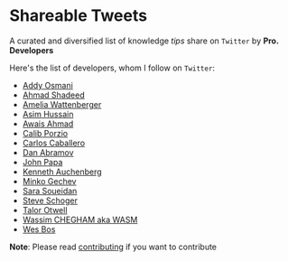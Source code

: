 # Shareable Tweets

A curated and diversified list of knowledge *tips* share on `Twitter` by **Pro. Developers**

Here's the list of developers, whom I follow on `Twitter`:

- [Addy Osmani](https://twitter.com/addyosmani)
- [Ahmad Shadeed](https://twitter.com/shadeed9)
- [Amelia Wattenberger](https://twitter.com/Wattenberger)
- [Asim Hussain](https://twitter.com/jawache)
- [Awais Ahmad](https://twitter.com/MrAhmadAwais)
- [Calib Porzio](https://twitter.com/calebporzio)
- [Carlos Caballero](https://twitter.com/Carlillo)
- [Dan Abramov](https://twitter.com/dan_abramov)
- [John Papa](https://twitter.com/John_Papa)
- [Kenneth Auchenberg](https://twitter.com/auchenberg)
- [Minko Gechev](https://twitter.com/mgechev)
- [Sara Soueidan](https://twitter.com/SaraSoueidan)
- [Steve Schoger](https://twitter.com/steveschoger)
- [Talor Otwell](https://twitter.com/taylorotwell)
- [Wassim CHEGHAM aka WASM](https://twitter.com/manekinekko)
- [Wes Bos](https://twitter.com/wesbos)

**Note**: Please read [contributing](./CONTRIBUTING.md) if you want to contribute
